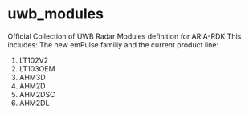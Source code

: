 # uwb_modules
Official Collection of UWB Radar Modules definition for ARIA-RDK
This includes:
The new emPulse familiy and the current product line:

1. LT102V2
2. LT103OEM
3. AHM3D
4. AHM2D
5. AHM2DSC
6. AHM2DL

   
